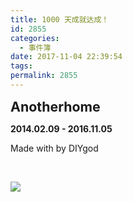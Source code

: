 ```yaml
---
title: 1000 天成就达成！ 
id: 2855
categories:
  - 事件簿
date: 2017-11-04 22:39:54
tags:
permalink: 2855
--- 
```


<span style="font-size: 16pt;">**Anotherhome**</span>

**2014.02.09 - 2016.11.05**

Made with  by DIYgod 

&nbsp;

![](/images/1000.jpg)
